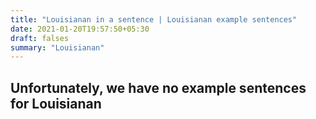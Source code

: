 ```yaml
---
title: "Louisianan in a sentence | Louisianan example sentences"
date: 2021-01-20T19:57:50+05:30
draft: falses
summary: "Louisianan"
---
```

## Unfortunately, we have no example sentences for Louisianan                 
